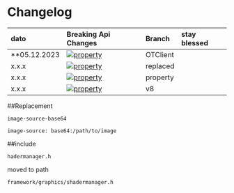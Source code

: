 # Changelog

| dato         | Breaking Api Changes                                                              | Branch  | stay blessed   |
|:-------------|:----------------------------------------------------------------------------------|:----------|:-------------|
| **05.12.2023 | [![property](https://img.shields.io/badge/UIWidget-properties-green)]()           | OTClient  |              |
| x.x.x        | [![property](https://img.shields.io/badge/UIQr-properties-green)]()               | replaced  |              |
| x.x.x        | [![property](https://img.shields.io/badge/QRBorder-propeties-green)]()            | property  |              |
| x.x.x        | [![property](https://img.shields.io/badge/Shadermanager-included-green)]()        |    v8     |              |

##Replacement
```
image-source-base64
```
``` 
image-source: base64:/path/to/image
```
##include
``` 
hadermanager.h
```
moved to path
``` 
framework/graphics/shadermanager.h
```
